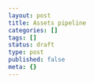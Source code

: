 ```yaml
---
layout: post
title: Assets pipeline
categories: []
tags: []
status: draft
type: post
published: false
meta: {}
---
```


